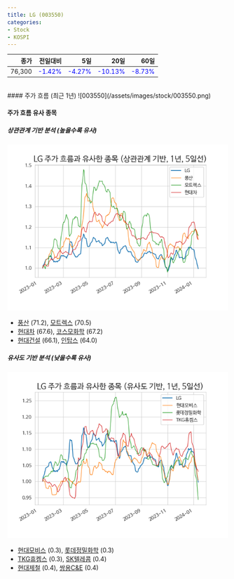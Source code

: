```yaml
---
title: LG (003550)
categories:
- Stock
- KOSPI
---
```


|종가|전일대비|5일|20일|60일|
|---:|-------:|--:|---:|---:|
|76,300|<span style="color: blue">-1.42%</span>|<span style="color: blue">-4.27%</span>|<span style="color: blue">-10.13%</span>|<span style="color: blue">-8.73%</span>|

<!-- more -->
<br>
#### 주가 흐름 (최근 1년)
![003550](/assets/images/stock/003550.png)


#### 주가 흐름 유사 종목


##### 상관관계 기반 분석 (높을수록 유사)
![003550](/assets/images/stock/003550_corr.png)
- [풍산](/103140/) (71.2), [모트렉스](/118990/) (70.5)
- [현대차](/005380/) (67.6), [코스모화학](/005420/) (67.2)
- [현대건설](/000720/) (66.1), [인탑스](/049070/) (64.0)


##### 유사도 기반 분석 (낮을수록 유사)	
![003550](/assets/images/stock/003550_sim.png)
- [현대모비스](/012330/) (0.3), [롯데정밀화학](/004000/) (0.3)
- [TKG휴켐스](/069260/) (0.3), [SK텔레콤](/017670/) (0.4)
- [현대제철](/004020/) (0.4), [쌍용C&E](/003410/) (0.4)